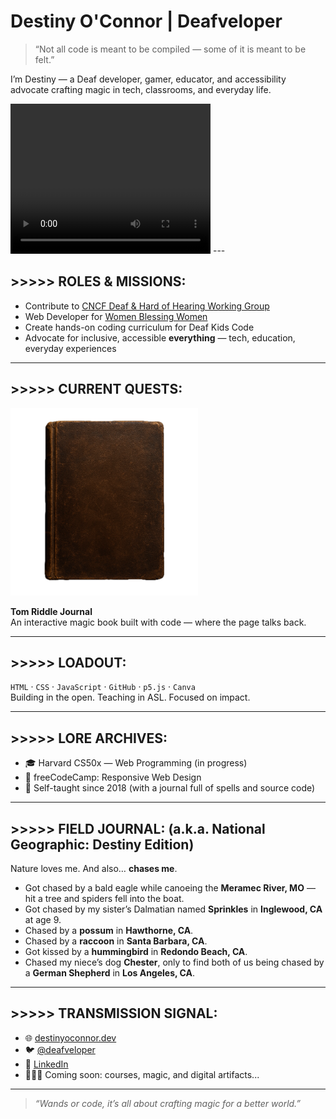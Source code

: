 <!-- README: Destiny "The Deafveloper" O'Connor -->

# Destiny O'Connor | Deafveloper

> “Not all code is meant to be compiled — some of it is meant to be felt.”  

I’m Destiny — a Deaf developer, gamer, educator, and accessibility advocate crafting magic in tech, classrooms, and everyday life.

<video width="320" height="240" controls>
  <source src="Untitled design (1).mp4" type="video/mp4">
  Your browser does not support the video tag.
</video>
---

## >>>>> ROLES & MISSIONS:

- Contribute to [CNCF Deaf & Hard of Hearing Working Group](https://www.cncf.io)
- Web Developer for [Women Blessing Women](https://womenblessingwomen.org)
- Create hands-on coding curriculum for Deaf Kids Code
- Advocate for inclusive, accessible **everything** — tech, education, everyday experiences

---

## >>>>> CURRENT QUESTS:

<a href="https://github.com/Deafveloper/Tom-Riddle-Diary">
  <img src="./TomRiddleDiary.png" alt="Tom Riddle Journal" width="300"/>
</a>
  
**Tom Riddle Journal**  
An interactive magic book built with code — where the page talks back.

<!-- Add more buttons here as you build your next two featured projects -->

---

## >>>>> LOADOUT:

`HTML` · `CSS` · `JavaScript` · `GitHub` · `p5.js` · `Canva`  
Building in the open. Teaching in ASL. Focused on impact.

---

## >>>>> LORE ARCHIVES:

- 🎓 Harvard CS50x — Web Programming (in progress)  
- 🏅 freeCodeCamp: Responsive Web Design  
- 📜 Self-taught since 2018 (with a journal full of spells and source code)

---

## >>>>> FIELD JOURNAL: (a.k.a. National Geographic: Destiny Edition)

Nature loves me. And also… **chases me**.  

- Got chased by a bald eagle while canoeing the **Meramec River, MO** — hit a tree and spiders fell into the boat.  
- Got chased by my sister’s Dalmatian named **Sprinkles** in **Inglewood, CA** at age 9.  
- Chased by a **possum** in **Hawthorne, CA**.  
- Chased by a **raccoon** in **Santa Barbara, CA**.  
- Got kissed by a **hummingbird** in **Redondo Beach, CA**.  
- Chased my niece’s dog **Chester**, only to find both of us being chased by a **German Shepherd** in **Los Angeles, CA**.

---

## >>>>> TRANSMISSION SIGNAL:

- 🌐 [destinyoconnor.dev](https://destinyoconnor.dev)  
- 🐦 [@deafveloper](https://twitter.com/deafveloper)  
- 💼 [LinkedIn](https://www.linkedin.com/in/destiny-o-connor-28b2a5255/)  
- 🧙🏽‍♀️ Coming soon: courses, magic, and digital artifacts...

---

> *“Wands or code, it’s all about crafting magic for a better world.”*



